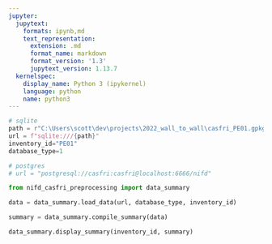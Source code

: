 ```yaml
---
jupyter:
  jupytext:
    formats: ipynb,md
    text_representation:
      extension: .md
      format_name: markdown
      format_version: '1.3'
      jupytext_version: 1.13.7
  kernelspec:
    display_name: Python 3 (ipykernel)
    language: python
    name: python3
---
```


```python
# sqlite
path = r"C:\Users\scott\dev\projects\2022_wall_to_wall\casfri_PE01.gpkg"
url = f"sqlite:///{path}"
inventory_id="PE01"
database_type=1
```

```python
# postgres
# url = "postgresql://casfri:casfri@localhost:6666/nifd"
```

```python
from nifd_casfri_preprocessing import data_summary
```

```python
data = data_summary.load_data(url, database_type, inventory_id)
```

```python
summary = data_summary.compile_summary(data)
```

```python
data_summary.display_summary(inventory_id, summary)
```
